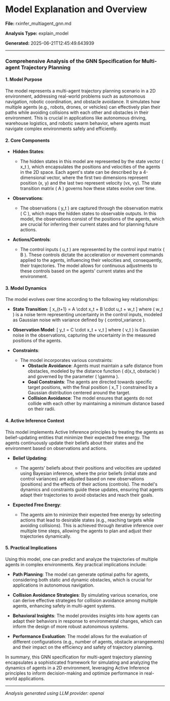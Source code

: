 # Model Explanation and Overview

**File:** rxinfer_multiagent_gnn.md

**Analysis Type:** explain_model

**Generated:** 2025-06-21T12:45:49.643939

---

### Comprehensive Analysis of the GNN Specification for Multi-agent Trajectory Planning

#### 1. Model Purpose
The model represents a multi-agent trajectory planning scenario in a 2D environment, addressing real-world problems such as autonomous navigation, robotic coordination, and obstacle avoidance. It simulates how multiple agents (e.g., robots, drones, or vehicles) can effectively plan their paths while avoiding collisions with each other and obstacles in their environment. This is crucial in applications like autonomous driving, warehouse logistics, and robotic swarm behavior, where agents must navigate complex environments safely and efficiently.

#### 2. Core Components
- **Hidden States**: 
  - The hidden states in this model are represented by the state vector \( x_t \), which encapsulates the positions and velocities of the agents in the 2D space. Each agent's state can be described by a 4-dimensional vector, where the first two dimensions represent position (x, y) and the last two represent velocity (vx, vy). The state transition matrix \( A \) governs how these states evolve over time.

- **Observations**: 
  - The observations \( y_t \) are captured through the observation matrix \( C \), which maps the hidden states to observable outputs. In this model, the observations consist of the positions of the agents, which are crucial for inferring their current states and for planning future actions.

- **Actions/Controls**: 
  - The control inputs \( u_t \) are represented by the control input matrix \( B \). These controls dictate the acceleration or movement commands applied to the agents, influencing their velocities and, consequently, their trajectories. The model allows for continuous adjustments to these controls based on the agents' current states and the environment.

#### 3. Model Dynamics
The model evolves over time according to the following key relationships:

- **State Transition**: 
  \[
  x_{t+1} = A \cdot x_t + B \cdot u_t + w_t
  \]
  where \( w_t \) is a noise term representing uncertainty in the control inputs, modeled as Gaussian noise with variance defined by \( control\_variance \).

- **Observation Model**: 
  \[
  y_t = C \cdot x_t + v_t
  \]
  where \( v_t \) is Gaussian noise in the observations, capturing the uncertainty in the measured positions of the agents.

- **Constraints**: 
  - The model incorporates various constraints:
    - **Obstacle Avoidance**: Agents must maintain a safe distance from obstacles, modeled by the distance function \( d(x_t, obstacle) \) and governed by the parameter \( \gamma \).
    - **Goal Constraints**: The agents are directed towards specific target positions, with the final position \( x_T \) constrained by a Gaussian distribution centered around the target.
    - **Collision Avoidance**: The model ensures that agents do not collide with each other by maintaining a minimum distance based on their radii.

#### 4. Active Inference Context
This model implements Active Inference principles by treating the agents as belief-updating entities that minimize their expected free energy. The agents continuously update their beliefs about their states and the environment based on observations and actions. 

- **Belief Updating**: 
  - The agents' beliefs about their positions and velocities are updated using Bayesian inference, where the prior beliefs (initial state and control variances) are adjusted based on new observations (positions) and the effects of their actions (controls). The model's dynamics and constraints guide these updates, ensuring that agents adapt their trajectories to avoid obstacles and reach their goals.

- **Expected Free Energy**: 
  - The agents aim to minimize their expected free energy by selecting actions that lead to desirable states (e.g., reaching targets while avoiding collisions). This is achieved through iterative inference over multiple time steps, allowing the agents to plan and adjust their trajectories dynamically.

#### 5. Practical Implications
Using this model, one can predict and analyze the trajectories of multiple agents in complex environments. Key practical implications include:

- **Path Planning**: The model can generate optimal paths for agents, considering both static and dynamic obstacles, which is crucial for applications in autonomous navigation.
  
- **Collision Avoidance Strategies**: By simulating various scenarios, one can derive effective strategies for collision avoidance among multiple agents, enhancing safety in multi-agent systems.

- **Behavioral Insights**: The model provides insights into how agents can adapt their behaviors in response to environmental changes, which can inform the design of more robust autonomous systems.

- **Performance Evaluation**: The model allows for the evaluation of different configurations (e.g., number of agents, obstacle arrangements) and their impact on the efficiency and safety of trajectory planning.

In summary, this GNN specification for multi-agent trajectory planning encapsulates a sophisticated framework for simulating and analyzing the dynamics of agents in a 2D environment, leveraging Active Inference principles to inform decision-making and optimize performance in real-world applications.

---

*Analysis generated using LLM provider: openai*
